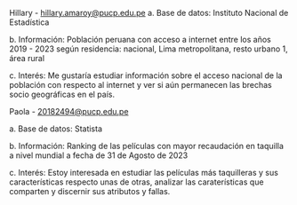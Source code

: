 Hillary - hillary.amaroy@pucp.edu.pe 
a. Base de datos: Instituto Nacional de Estadística

b. Información: Población peruana con acceso a internet entre los años 2019 - 2023 según residencia:  nacional, Lima metropolitana, resto urbano 1, área rural 

c. Interés: Me gustaría estudiar información sobre el acceso nacional de la población con respecto al internet y ver si aún permanecen las brechas socio geográficas en el país. 

Paola - 20182494@pucp.edu.pe

a. Base de datos: Statista

b. Información: Ranking de las películas con mayor recaudación en taquilla a nivel mundial a fecha de 31 de Agosto de 2023

c. Interés: Estoy interesada en estudiar las películas más taquilleras y sus características respecto unas de otras, analizar las caraterísticas que comparten y discernir sus atributos y fallas.
